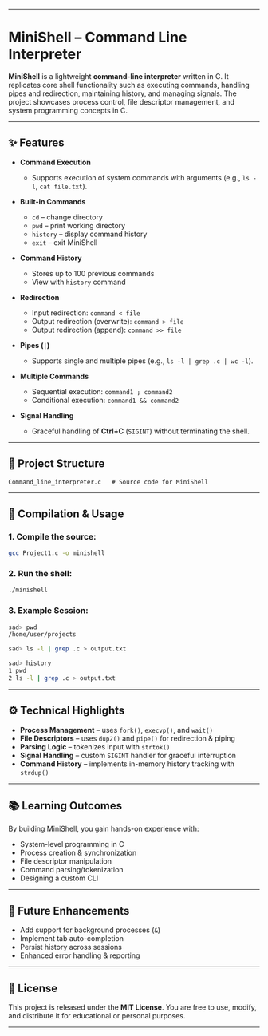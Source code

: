 
---

# MiniShell – Command Line Interpreter

**MiniShell** is a lightweight **command-line interpreter** written in C. It replicates core shell functionality such as executing commands, handling pipes and redirection, maintaining history, and managing signals. The project showcases process control, file descriptor management, and system programming concepts in C.

---

## ✨ Features

* **Command Execution**

  * Supports execution of system commands with arguments (e.g., `ls -l`, `cat file.txt`).

* **Built-in Commands**

  * `cd` – change directory
  * `pwd` – print working directory
  * `history` – display command history
  * `exit` – exit MiniShell

* **Command History**

  * Stores up to 100 previous commands
  * View with `history` command

* **Redirection**

  * Input redirection: `command < file`
  * Output redirection (overwrite): `command > file`
  * Output redirection (append): `command >> file`

* **Pipes (`|`)**

  * Supports single and multiple pipes (e.g., `ls -l | grep .c | wc -l`).

* **Multiple Commands**

  * Sequential execution: `command1 ; command2`
  * Conditional execution: `command1 && command2`

* **Signal Handling**

  * Graceful handling of **Ctrl+C** (`SIGINT`) without terminating the shell.

---

## 📂 Project Structure

```
Command_line_interpreter.c   # Source code for MiniShell
```

---

## 🚀 Compilation & Usage

### 1. Compile the source:

```bash
gcc Project1.c -o minishell
```

### 2. Run the shell:

```bash
./minishell
```

### 3. Example Session:

```bash
sad> pwd
/home/user/projects

sad> ls -l | grep .c > output.txt

sad> history
1 pwd
2 ls -l | grep .c > output.txt
```

---

## ⚙️ Technical Highlights

* **Process Management** – uses `fork()`, `execvp()`, and `wait()`
* **File Descriptors** – uses `dup2()` and `pipe()` for redirection & piping
* **Parsing Logic** – tokenizes input with `strtok()`
* **Signal Handling** – custom `SIGINT` handler for graceful interruption
* **Command History** – implements in-memory history tracking with `strdup()`

---

## 📚 Learning Outcomes

By building MiniShell, you gain hands-on experience with:

* System-level programming in C
* Process creation & synchronization
* File descriptor manipulation
* Command parsing/tokenization
* Designing a custom CLI

---

## 🔮 Future Enhancements

* Add support for background processes (`&`)
* Implement tab auto-completion
* Persist history across sessions
* Enhanced error handling & reporting

---

## 📝 License

This project is released under the **MIT License**.
You are free to use, modify, and distribute it for educational or personal purposes.

---

